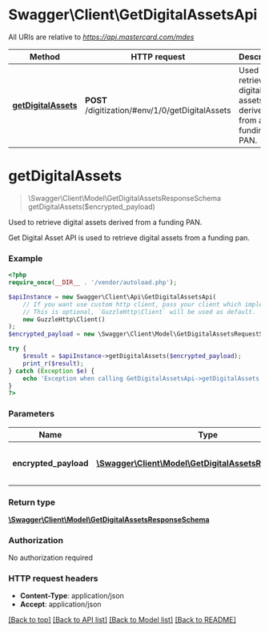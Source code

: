 # Swagger\Client\GetDigitalAssetsApi

All URIs are relative to *https://api.mastercard.com/mdes*

Method | HTTP request | Description
------------- | ------------- | -------------
[**getDigitalAssets**](GetDigitalAssetsApi.md#getDigitalAssets) | **POST** /digitization/#env/1/0/getDigitalAssets | Used to retrieve digital assets derived from a funding PAN.


# **getDigitalAssets**
> \Swagger\Client\Model\GetDigitalAssetsResponseSchema getDigitalAssets($encrypted_payload)

Used to retrieve digital assets derived from a funding PAN.

Get Digital Asset API is used to retrieve digital assets from a funding pan.

### Example
```php
<?php
require_once(__DIR__ . '/vendor/autoload.php');

$apiInstance = new Swagger\Client\Api\GetDigitalAssetsApi(
    // If you want use custom http client, pass your client which implements `GuzzleHttp\ClientInterface`.
    // This is optional, `GuzzleHttp\Client` will be used as default.
    new GuzzleHttp\Client()
);
$encrypted_payload = new \Swagger\Client\Model\GetDigitalAssetsRequestSchema(); // \Swagger\Client\Model\GetDigitalAssetsRequestSchema | Contains an encrypted CardAccountData object.

try {
    $result = $apiInstance->getDigitalAssets($encrypted_payload);
    print_r($result);
} catch (Exception $e) {
    echo 'Exception when calling GetDigitalAssetsApi->getDigitalAssets: ', $e->getMessage(), PHP_EOL;
}
?>
```

### Parameters

Name | Type | Description  | Notes
------------- | ------------- | ------------- | -------------
 **encrypted_payload** | [**\Swagger\Client\Model\GetDigitalAssetsRequestSchema**](../Model/GetDigitalAssetsRequestSchema.md)| Contains an encrypted CardAccountData object. | [optional]

### Return type

[**\Swagger\Client\Model\GetDigitalAssetsResponseSchema**](../Model/GetDigitalAssetsResponseSchema.md)

### Authorization

No authorization required

### HTTP request headers

 - **Content-Type**: application/json
 - **Accept**: application/json

[[Back to top]](#) [[Back to API list]](../../README.md#documentation-for-api-endpoints) [[Back to Model list]](../../README.md#documentation-for-models) [[Back to README]](../../README.md)

